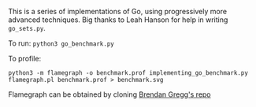 This is a series of implementations of Go, using progressively more advanced
techniques. Big thanks to Leah Hanson for help in writing `go_sets.py`.

To run:
`python3 go_benchmark.py`

To profile:
```
python3 -m flamegraph -o benchmark.prof implementing_go_benchmark.py
flamegraph.pl benchmark.prof > benchmark.svg
```

Flamegraph can be obtained by cloning [Brendan Gregg's repo](https://github.com/brendangregg/FlameGraph)
